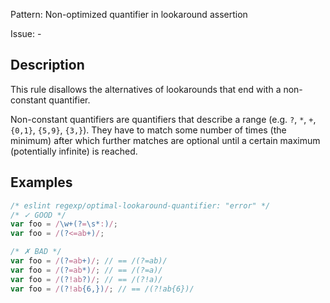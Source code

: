 Pattern: Non-optimized quantifier in lookaround assertion

Issue: -

## Description

This rule disallows the alternatives of lookarounds that end with a non-constant quantifier.

Non-constant quantifiers are quantifiers that describe a range (e.g. `?`, `*`, `+`, `{0,1}`, `{5,9}`, `{3,}`). They have to match some number of times (the minimum) after which further matches are optional until a certain maximum (potentially infinite) is reached.

## Examples

```js
/* eslint regexp/optimal-lookaround-quantifier: "error" */
/* ✓ GOOD */
var foo = /\w+(?=\s*:)/;
var foo = /(?<=ab+)/;

/* ✗ BAD */
var foo = /(?=ab+)/; // == /(?=ab)/
var foo = /(?=ab*)/; // == /(?=a)/
var foo = /(?!ab?)/; // == /(?!a)/
var foo = /(?!ab{6,})/; // == /(?!ab{6})/
```
